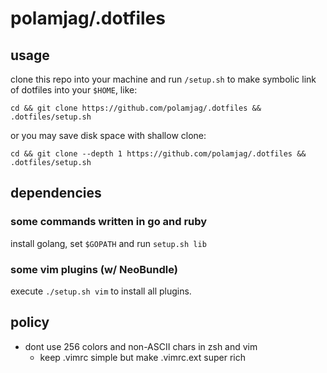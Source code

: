 # polamjag/.dotfiles

## usage

clone this repo into your machine and run `/setup.sh` to make symbolic link of dotfiles into your `$HOME`, like:

```
cd && git clone https://github.com/polamjag/.dotfiles && .dotfiles/setup.sh
```

or you may save disk space with shallow clone:

```
cd && git clone --depth 1 https://github.com/polamjag/.dotfiles && .dotfiles/setup.sh
```

## dependencies

### some commands written in go and ruby

install golang, set `$GOPATH` and run `setup.sh lib`

### some vim plugins (w/ NeoBundle)

execute `./setup.sh vim` to install all plugins.

## policy

- dont use 256 colors and non-ASCII chars in zsh and vim
  - keep .vimrc simple but make .vimrc.ext super rich
